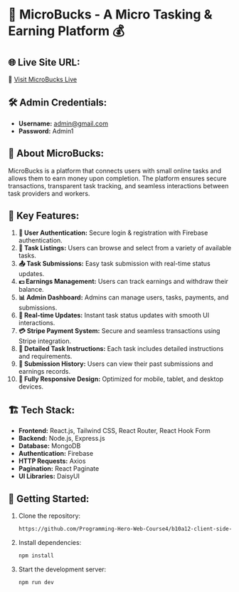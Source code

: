 # 🌟 MicroBucks - A Micro Tasking & Earning Platform 💰

## 🌐 Live Site URL:
🔗 [Visit MicroBucks Live](https://micro-bucks.web.app/)

## 🛠 Admin Credentials:
- **Username:** admin@gmail.com  
- **Password:** Admin1

## 📖 About MicroBucks:
MicroBucks is a platform that connects users with small online tasks and allows them to earn money upon completion. The platform ensures secure transactions, transparent task tracking, and seamless interactions between task providers and workers.

## 🎯 Key Features:
1. **🔐 User Authentication:** Secure login & registration with Firebase authentication.
2. **📝 Task Listings:** Users can browse and select from a variety of available tasks.
3. **📤 Task Submissions:** Easy task submission with real-time status updates.
4. **💵 Earnings Management:** Users can track earnings and withdraw their balance.
5. **📊 Admin Dashboard:** Admins can manage users, tasks, payments, and submissions.
6. **🔄 Real-time Updates:** Instant task status updates with smooth UI interactions.
7. **💳 Stripe Payment System:** Secure and seamless transactions using Stripe integration.
8. **📜 Detailed Task Instructions:** Each task includes detailed instructions and requirements.
9. **📅 Submission History:** Users can view their past submissions and earnings records.
10. **📱 Fully Responsive Design:** Optimized for mobile, tablet, and desktop devices.

## 🏗 Tech Stack:
- **Frontend:** React.js, Tailwind CSS, React Router, React Hook Form
- **Backend:** Node.js, Express.js
- **Database:** MongoDB
- **Authentication:** Firebase
- **HTTP Requests:** Axios
- **Pagination:** React Paginate
- **UI Libraries:** DaisyUI

## 🚀 Getting Started:
1. Clone the repository:
   ```bash
   https://github.com/Programming-Hero-Web-Course4/b10a12-client-side-fahimprito

2. Install dependencies:
    ```bash
    npm install

3. Start the development server:
    ```bash
    npm run dev

